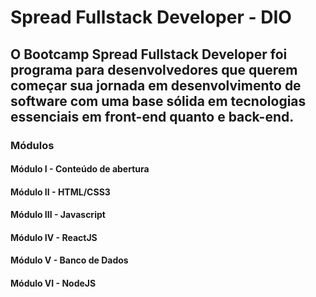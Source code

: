 # Spread Fullstack Developer - DIO

## O Bootcamp Spread Fullstack Developer foi programa para desenvolvedores que querem começar sua jornada em desenvolvimento de software com uma base sólida em tecnologias essenciais em front-end quanto e back-end.

### Módulos
####  Módulo I - Conteúdo de abertura 
####  Módulo II - HTML/CSS3
####  Módulo III - Javascript
####  Módulo IV - ReactJS
####  Módulo V - Banco de Dados
####  Módulo VI - NodeJS
